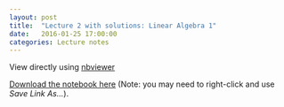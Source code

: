 ```yaml
---
layout: post
title:  "Lecture 2 with solutions: Linear Algebra 1" 
date:   2016-01-25 17:00:00
categories: Lecture notes
---
```


View directly using [nbviewer](http://nbviewer.ipython.org/github/ggorman/Numerical-methods-1/blob/master/notebook/numerical_linear_algebra_1%20solutions.ipynb)

[Download the notebook here](https://raw.githubusercontent.com/ggorman/Numerical-methods-1/master/notebook/numerical_linear_algebra_1%20solutions.ipynb) (Note: you may need to right-click and use *Save Link As...*).

